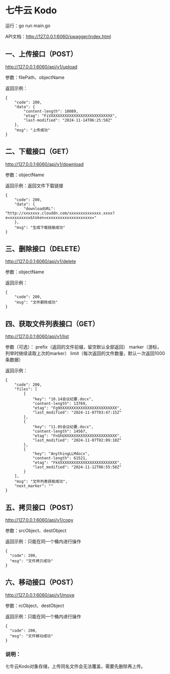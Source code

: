 # 七牛云 Kodo
运行：go run main.go

API文档：http://127.0.0.1:6060/swagger/index.html

## 一、上传接口（POST）
http://127.0.0.1:6060/api/v1/upload

参数：filePath、objectName

返回示例：
```
{
    "code": 200,
    "data": {
        "content-length": 10089,
        "etag": "FiVXXXXXXXXXXXXXXXXXXXXXXXXXXX",
        "last-modified": "2024-11-14T06:25:50Z"
    },
    "msg": "上传成功"
}
```

## 二、下载接口（GET）
http://127.0.0.1:6060/api/v1/download

参数：objectName

返回示例：返回文件下载链接
```
{
    "code": 200,
    "data": {
        "downloadURL": "http://xxxxxxx.clouddn.com/xxxxxxxxxxxxxx.xxxx?e=xxxxxxxxx&token=xxxxxxxxxxxxxxxxxxxx="
    },
    "msg": "生成下载链接成功"
}
```

## 三、删除接口（DELETE）
http://127.0.0.1:6060/api/v1/delete

参数：objectName

返回示例：
```
{
    "code": 200,
    "msg": "文件删除成功"
}
```

## 四、获取文件列表接口（GET）
http://127.0.0.1:6060/api/v1/list

参数（可选）：
prefix（返回的文件前缀，留空默认全部返回）
marker（游标，列举时继续读取上次的marker）
limit（每次返回的文件数量，默认一次返回1000条数据）

返回示例：
```
{
    "code": 200,
    "files": [
        {
            "key": "10.14会议纪要.docx",
            "content-length": 13769,
            "etag": "Fg9XXXXXXXXXXXXXXXXXXXXXXXXX",
            "last_modified": "2024-11-07T03:47:15Z"
        },
        {
            "key": "11.05会议纪要.docx",
            "content-length": 14567,
            "etag": "FnGhUXXXXXXXXXXXXXXXXXXXXXXX",
            "last_modified": "2024-11-07T02:09:10Z"
        },
        {
            "key": "AnythingLLMdocx",
            "content-length": 61521,
            "etag": "FkXXXXXXXXXXXXXXXXXXXXXXXXXX",
            "last_modified": "2024-11-12T06:55:58Z"
        }
    ],
    "msg": "文件列表获取成功",
    "next_marker": ""
}
```

## 五、拷贝接口（POST）
http://127.0.0.1:6060/api/v1/copy

参数：srcObject、destObject

返回示例：只能在同一个桶内进行操作
```
{
  "code": 200,
  "msg": "文件拷贝成功"
}
```

## 六、移动接口（POST）
http://127.0.0.1:6060/api/v1/move

参数：rcObject、destObject

返回示例：只能在同一个桶内进行操作
```
{
  "code": 200,
  "msg": "文件移动成功"
}
```

### 说明：
七牛云Kodo对象存储，上传同名文件会无法覆盖，需要先删除再上传。
